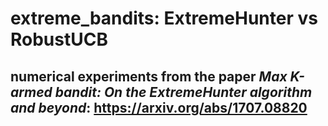 # extreme_bandits: ExtremeHunter vs RobustUCB
## numerical experiments from the paper *Max K-armed bandit: On the ExtremeHunter algorithm and beyond*: https://arxiv.org/abs/1707.08820
